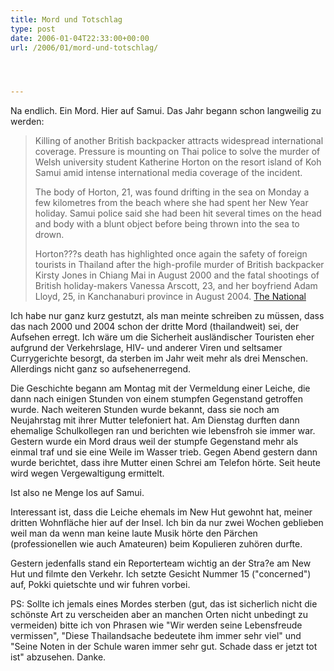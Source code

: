 ```yaml
---
title: Mord und Totschlag
type: post
date: 2006-01-04T22:33:00+00:00
url: /2006/01/mord-und-totschlag/




---
```

Na endlich. Ein Mord. Hier auf Samui. Das Jahr begann schon langweilig zu werden:

> Killing of another British backpacker attracts widespread international coverage. Pressure is mounting on Thai police to solve the murder of Welsh university student Katherine Horton on the resort island of Koh Samui amid intense international media coverage of the incident.
>
> The body of Horton, 21, was found drifting in the sea on Monday a few kilometres from the beach where she had spent her New Year holiday. Samui police said she had been hit several times on the head and body with a blunt object before being thrown into the sea to drown.
>
> Horton???s death has highlighted once again the safety of foreign tourists in Thailand after the high-profile murder of British backpacker Kirsty Jones in Chiang Mai in August 2000 and the fatal shootings of British holiday-makers Vanessa Arscott, 23, and her boyfriend Adam Lloyd, 25, in Kanchanaburi province in August 2004. [The National][1]

Ich habe nur ganz kurz gestutzt, als man meinte schreiben zu müssen, dass das nach 2000 und 2004 schon der dritte Mord (thailandweit) sei, der Aufsehen erregt. Ich wäre um die Sicherheit ausländischer Touristen eher aufgrund der Verkehrslage, HIV- und anderer Viren und seltsamer Currygerichte besorgt, da sterben im Jahr weit mehr als drei Menschen. Allerdings nicht ganz so aufsehenerregend.

Die Geschichte begann am Montag mit der Vermeldung einer Leiche, die dann nach einigen Stunden von einem stumpfen Gegenstand getroffen wurde. Nach weiteren Stunden wurde bekannt, dass sie noch am Neujahrstag mit ihrer Mutter telefoniert hat. Am Dienstag durften dann ehemalige Schulkollegen ran und berichten wie lebensfroh sie immer war. Gestern wurde ein Mord draus weil der stumpfe Gegenstand mehr als einmal traf und sie eine Weile im Wasser trieb. Gegen Abend gestern dann wurde berichtet, dass ihre Mutter einen Schrei am Telefon hörte. Seit heute wird wegen Vergewaltigung ermittelt.

Ist also ne Menge los auf Samui.

Interessant ist, dass die Leiche ehemals im New Hut gewohnt hat, meiner dritten Wohnfläche hier auf der Insel. Ich bin da nur zwei Wochen geblieben weil man da wenn man keine laute Musik hörte den Pärchen (professionellen wie auch Amateuren) beim Kopulieren zuhören durfte.

Gestern jedenfalls stand ein Reporterteam wichtig an der Stra?e am New Hut und filmte den Verkehr. Ich setzte Gesicht Nummer 15 ("concerned") auf, Pokki quietschte und wir fuhren vorbei.

PS: Sollte ich jemals eines Mordes sterben (gut, das ist sicherlich nicht die schönste Art zu verscheiden aber an manchen Orten nicht unbedingt zu vermeiden) bitte ich von Phrasen wie "Wir werden seine Lebensfreude vermissen", "Diese Thailandsache bedeutete ihm immer sehr viel" und "Seine Noten in der Schule waren immer sehr gut. Schade dass er jetzt tot ist" abzusehen. Danke.

 [1]: http://nationmultimedia.com/2006/01/05/headlines/index.php?news=headlines_19577873.html
